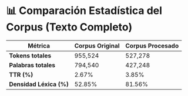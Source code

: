 # 📊 Comparación Estadística del Corpus (Texto Completo)

| Métrica                 | Corpus Original | Corpus Procesado |
|-------------------------|----------------|------------------|
| **Tokens totales**      | 955,524 | 527,278 |
| **Palabras totales**    | 794,540 | 427,248 |
| **TTR (%)**             | 2.67% | 3.85% |
| **Densidad Léxica (%)** | 52.85% | 81.56% |
